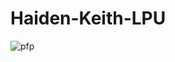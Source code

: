 # Haiden-Keith-LPU

![pfp](https://user-images.githubusercontent.com/115343961/194699014-b6ea7789-3533-48a9-a674-952ebc552397.jpg)
